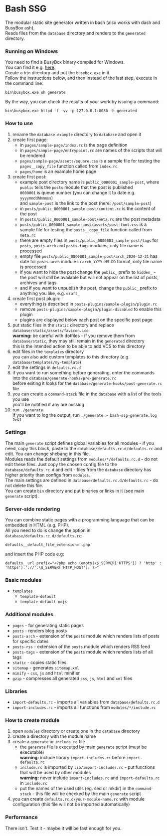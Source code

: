 # Bash SSG
The modular static site generator written in bash (also works with dash and BusyBox ash).  
Reads files from the `database` directory and renders to the `generated` directory.

### Running on Windows
You need to find a BusyBox binary compiled for Windows.  
You can find it e.g. [here](https://frippery.org/busybox/index.html).  
Create a `bin` directory and put the `busybox.exe` in it.  
Follow the instructions below, and then instead of the last step, execute in the command line:
```
bin\busybox.exe sh generate
```
By the way, you can check the results of your work by issuing a command:
```
bin\busybox.exe httpd -f -vv -p 127.0.0.1:8080 -h generated
```

### How to use
1. rename the `database.example` directory to `database` and open it
2. create first page:
	* in `pages/sample-page/index.rc` is the page definition
	* in `pages/sample-page/entrypoint.rc` are names of the scripts that will be rendered
	* `pages/sample-page/assets/square.css` is a sample file for testing the `pages__copy_file` function called from `index.rc`
	* `pages/home` is an example home page
3. create first post:
	* example post directory name is `public_0000001_sample-post`, where  
		`public` tells the `posts` module that the post is published  
		`0000001` is queue number (you can change it to date e.g. `yyyymmddhhmmss`)  
		and `sample-post` is the link to the post (here: `/post/sample-post`)
	* in `posts/public_0000001_sample-post/content.rc` is the content of the post
	* in `posts/public_0000001_sample-post/meta.rc` are the post metadata
	* `posts/public_0000001_sample-post/assets/post-font.css` is a sample file for testing the `posts__copy_file` function called from `meta.rc`
	* there are empty files in `posts/public_0000001_sample-post/tags` for `posts`, `posts-arch` and `posts-tags` modules, only file name is processed
	* empty file `posts/public_0000001_sample-post/arch_2020-12-21` has date for `posts-arch` module in `arch_YYYY-MM-DD` format, only file name is processed
	* if you want to hide the post change the `public_` prefix to `hidden_` - the post will still be available but will not appear on the list of posts, archives and tags
	* and if you want to unpublish the post, change the `public_` prefix to anything you like, e.g. `draft_`
4. create first post plugin:
	* everything is described in `posts-plugins/sample-plugin/plugin.rc`
	* remove `posts-plugins/sample-plugin/plugin-disabled` to enable this plugin
	* plugins are displayed below each post on the specific post page
5. put static files in the `static` directory and replace `database/static/assets/favicon.ico`  
	**warning:** be careful with dotfiles - if you remove them from `database/static`, they may still remain in the `generated` directory  
	this is the intended action to be able to add VCS to this directory
6. edit files in the `templates` directory  
	you can also add custom templates to this directory (e.g. `database/templates/my-template`)
7. edit the settings in `defaults.rc.d`
8. if you want to run something before generating, enter the commands into the `database/generate-hooks/pre-generate.rc`  
	before exiting it looks for the `database/generate-hooks/post-generate.rc` file
9. you can create a `command-stack` file in the `database` with a list of the tools you use  
	you'll be notified if any are missing
10. run `./generate`  
	if you want to log the output, run `./generate > bash-ssg-generate.log 2>&1`

### Settings
The main `generate` script defines global variables for all modules - if you need, copy this block, paste to the `database/defaults.rc.d/defaults.rc` and edit. You can change shebang in this file.  
Modules reads the default settings from `modules/*/defaults.rc.d` - do not edit these files. Just copy the chosen config file to the `database/defaults.rc.d` and edit - files from the `database` directory has higher priority than configs from `modules`.  
The main settings are defined in `database/defaults.rc.d/defaults.rc` - do not delete this file.  
You can create `bin` directory and put binaries or links in it (see main `generate` script).

### Server-side rendering
You can combine static pages with a programming language that can be embedded in HTML (e.g. PHP).  
All you need to do is change the option in `database/defaults.rc.d/defaults.rc`:
```
defaults__default_file_extension='.php'
```
and insert the PHP code e.g:
```
defaults__url_prefix="<?php echo (empty(\$_SERVER['HTTPS']) ? 'http' : 'https').'://'.\$_SERVER['HTTP_HOST']; ?>"
```

### Basic modules
* `templates`
	* `template-default`
	* `template-default-nojs`

### Additional modules
* `pages` - for generating static pages
* `posts` - renders blog posts
* `posts-arch` - extension of the `posts` module which renders lists of posts for specific dates
* `posts-rss` - extension of the `posts` module which renders RSS feed
* `posts-tags` - extension of the `posts` module which renders lists of all tags
* `static` - copies static files
* `sitemap` - generates `sitemap.xml`
* `minify` - `css`, `js` and `html` minifier
* `gzip` - compresses all generated `css`, `js`, `html` and `xml` files

### Libraries
* `import-defaults.rc` - imports all variables from `database/defaults.rc.d`
* `import-includes.rc` - imports all functions from `modules/*/include.rc`

### How to create module
1. open `modules` directory or create one in the `database` directory
2. create a directory with the module name
3. create a `generate` or `include.rc` file
	* the `generate` file is executed by main `generate` script (must be executable)  
		**warning:** include library `import-includes.rc` before `import-defaults.rc`
	* `include.rc` is imported by `lib/import-includes.rc` - put functions that will be used by other modules  
		**warning:** never include `import-includes.rc` and `import-defaults.rc` in `include.rc`
	* put the names of the used utils (eg. sed or mkdir) in the `command-stack` - this file will be checked by the main `generate` script
4. you can create `defaults.rc.d/your-module-name.rc` with module configuration (this file will not be imported automatically)

### Performance
There isn't. Test it - maybe it will be fast enough for you.
